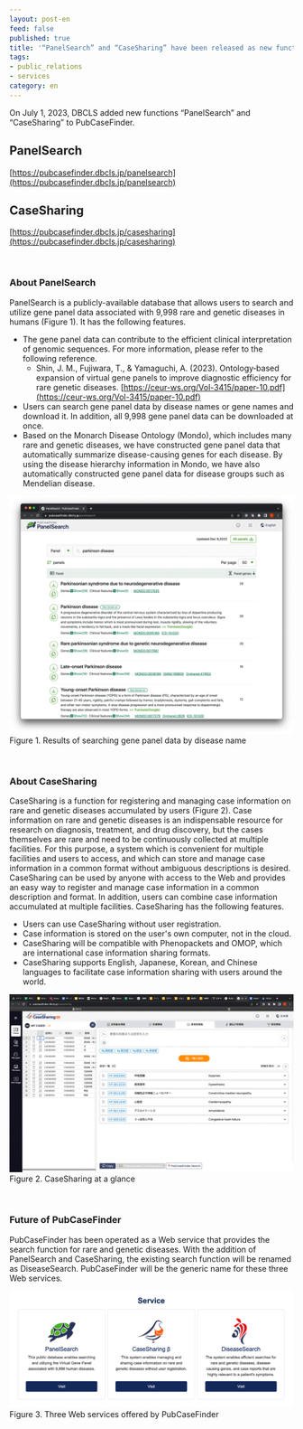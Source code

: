 ```yaml
---
layout: post-en
feed: false
published: true
title: '“PanelSearch” and “CaseSharing” have been released as new functions of PubCaseFinder.'
tags:
- public_relations
- services
category: en
---
```

On July 1, 2023, DBCLS added new functions “PanelSearch” and “CaseSharing” to PubCaseFinder. 

## PanelSearch
[https://pubcasefinder.dbcls.jp/panelsearch](https://pubcasefinder.dbcls.jp/panelsearch) 

## CaseSharing
[https://pubcasefinder.dbcls.jp/casesharing](https://pubcasefinder.dbcls.jp/casesharing) 

<br/>

### About PanelSearch 
PanelSearch is a publicly-available database that allows users to search and utilize gene panel data associated with 9,998 rare and genetic diseases in humans (Figure 1). It has the following features.

- The gene panel data can contribute to the efficient clinical interpretation of genomic sequences. For more information, please refer to the following reference.
  - Shin, J. M., Fujiwara, T., & Yamaguchi, A. (2023). Ontology‐based expansion of virtual gene panels to improve diagnostic efficiency for rare genetic diseases. [https://ceur-ws.org/Vol-3415/paper-10.pdf](https://ceur-ws.org/Vol-3415/paper-10.pdf)
- Users can search gene panel data by disease names or gene names and download it. In addition, all 9,998 gene panel data can be downloaded at once.
- Based on the Monarch Disease Ontology (Mondo), which includes many rare and genetic diseases, we have constructed gene panel data that automatically summarize disease-causing genes for each disease. By using the disease hierarchy information in Mondo, we have also automatically constructed gene panel data for disease groups such as Mendelian disease.

![Fig-1](https://raw.githubusercontent.com/dbcls/website/master/services/images/PubCaseFinder_fig-1_20230728.png)
Figure 1. Results of searching gene panel data by disease name

<br/>

### About CaseSharing
CaseSharing is a function for registering and managing case information on rare and genetic diseases accumulated by users (Figure 2). Case information on rare and genetic diseases is an indispensable resource for research on diagnosis, treatment, and drug discovery, but the cases themselves are rare and need to be continuously collected at multiple facilities. For this purpose, a system which is convenient for multiple facilities and users to access, and which can store and manage case information in a common format without ambiguous descriptions is desired. CaseSharing can be used by anyone with access to the Web and provides an easy way to register and manage case information in a common description and format. In addition, users can combine case information accumulated at multiple facilities. CaseSharing has the following features.

- Users can use CaseSharing without user registration.
- Case information is stored on the user's own computer, not in the cloud.
- CaseSharing will be compatible with Phenopackets and OMOP, which are international case information sharing formats.
- CaseSharing supports English, Japanese, Korean, and Chinese languages to facilitate case information sharing with users around the world.

![Fig-2](https://raw.githubusercontent.com/dbcls/website/master/services/images/PubCaseFinder_fig-2_20230728.png)
Figure 2. CaseSharing at a glance

<br/>

### Future of PubCaseFinder
PubCaseFinder has been operated as a Web service that provides the search function for rare and genetic diseases. With the addition of PanelSearch and CaseSharing, the existing search function will be renamed as DiseaseSearch. PubCaseFinder will be the generic name for these three Web services.

![Fig-3](https://raw.githubusercontent.com/dbcls/website/master/services/images/PubCaseFinder_fig-3_20230728.png)
Figure 3. Three Web services offered by PubCaseFinder 
